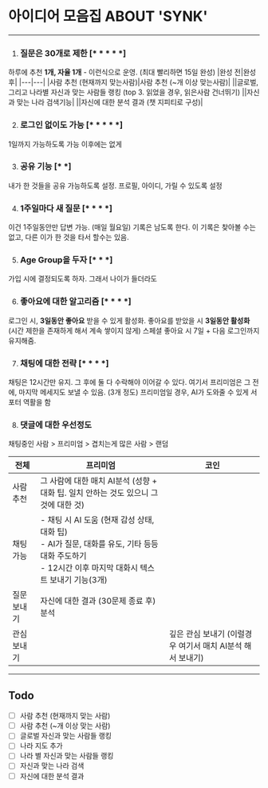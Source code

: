 # 아이디어 모음집 ABOUT 'SYNK'
___

1. ### __질문은 30개로 제한__ [* * * * *]
하루에 추천 __1개, 자율 1개__ - 이런식으로 운영. (최대 빨리하면 15일 완성)
|완성 전|완성 후|
|---|---|
|사람 추천 (현재까지 맞는사람)|사람 추천 (~개 이상 맞는사람)|
||글로벌, 그리고 나라별 자신과 맞는 사람들 랭킹 (top 3. 읽었을 경우, 읽은사람 건너뛰기)
||자신과 맞는 나라 검색기능|
||자신에 대한 분석 결과 (챗 지피티로 구성)|


 

2. ### __로그인 없이도 가능__ [* * * * *]
1일까지 가능하도록 가능 이후에는 없게

3. ### __공유 기능__ [* *]
내가 한 것들을 공유 가능하도록 설정.
프로필, 아이디, 가릴 수 있도록 설정

4. ### __1주일마다 새 질문__ [* * * *]
이건 1주일동안만 답변 가능. (매일 월요일)
기록은 남도록 한다.
이 기록은 찾아볼 수는 없고, 다른 이가 한 것을 타서 할수는 있음.


5. ### __Age Group을 두자__ [* * *]
가입 시에 결정되도록 하자. 그래서 나이가 들더라도 

6. ### __좋아요에 대한 알고리즘__ [* * * *]
로그인 시, __3일동안 좋아요__ 받을 수 있게 활성화.
좋아요를 받았을 시 __3일동안 활성화__ (시간 제한을 존재하게 해서 계속 쌓이지 않게)
스페셜 좋아요 시 7일 + 다음 로그인까지 유지해줌.

7. ### __채팅에 대한 전략__ [* * * *]
채팅은 12시간만 유지. 그 후에 둘 다 수락해야 이어갈 수 있다.
여기서 프리미엄은 그 전에, 마지막 메세지도 보낼 수 있음. (3개 정도)
프리미엄일 경우, AI가 도와줄 수 있게 서포터 역활을 함

8. ### __댓글에 대한 우선정도__
채팅중인 사람 > 프리미엄 > 겹치는게 많은 사람 > 랜덤


|전체|프리미엄|코인|
|---|---|--|
|사람 추천|그 사람에 대한 매치 AI분석 (성향 + 대화 팁. 일치 안하는 것도 있으니 그것에 대한 것)||
|채팅 가능|- 채팅 시 AI 도움 (현재 감성 상태, 대화 팁)<br>- AI가 질문, 대화를 유도, 기타 등등 대화 주도하기<br>- 12시간 이후 마지막 대화시 텍스트 보내기 기능(3개)||
|질문 보내기|자신에 대한 결과 (30문제 종료 후) 분석||
|관심 보내기||깊은 관심 보내기 (이럴경우 여기서 매치 AI분석 해서 보내기)|



___
## Todo

- [ ] 사람 추천 (현재까지 맞는 사람)
- [ ] 사람 추천 (~개 이상 맞는 사람)
- [ ] 글로벌 자신과 맞는 사람들 랭킹
- [ ] 나라 지도 추가
- [ ] 나라 별 자신과 맞는 사람들 랭킹
- [ ] 자신과 맞는 나라 검색
- [ ] 자신에 대한 분석 결과
